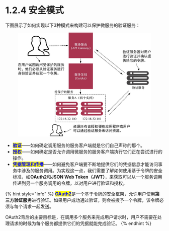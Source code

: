# 1.2.4 安全模式

下图展示了如何实现以下3种模式来构建可以保护微服务的验证服务：

<figure><img src="../../../../.gitbook/assets/image (5) (1) (1) (1) (1).png" alt=""><figcaption></figcaption></figure>

* <mark style="color:blue;">**验证**</mark>——如何确定调用服务的服务客户端就是它们自己声称的那个。
* <mark style="color:blue;">**授权**</mark>——如何确定是否允许调用微服务的服务客户端执行它们正在尝试进行的操作。
* <mark style="color:blue;">**凭据管理和传播**</mark>——如何避免客户端要不断地提供它们的凭据信息才能访问事务中涉及的服务调用。为实现这一点，我们需要了解如何使用基于令牌的安全标准，如**OAuth2**和**JSON Web Token（JWT）**，来获取可以从一个服务调用传递到另一个服务调用的令牌，以对用户进行验证和授权。

{% hint style="info" %}
<mark style="color:blue;">**OAuth2**</mark>是一个基于令牌的安全框架，允许用户使用**第三方验证服务**进行验证。如果用户成功通过验证，则会被授予一个令牌，该令牌必须与每个请求一起发送。

OAuth2背后的主要目标是，在调用多个服务来完成用户请求时，用户不需要在处理请求的时候为每个服务都提供它们的凭据就能完成验证。
{% endhint %}

